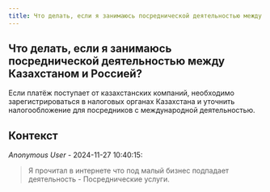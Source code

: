 ```yaml
---
title: Что делать, если я занимаюсь посреднической деятельностью между Казахстаном и Россией?
---
```


## Что делать, если я занимаюсь посреднической деятельностью между Казахстаном и Россией?

Если платёж поступает от казахстанских компаний, необходимо зарегистрироваться в налоговых органах Казахстана и уточнить налогообложение для посредников с международной деятельностью.

## Контекст

_Anonymous User_ - 2024-11-27 10:40:15:

> Я прочитал в интернете что под малый бизнес подпадает деятельность - Посреднические услуги.

